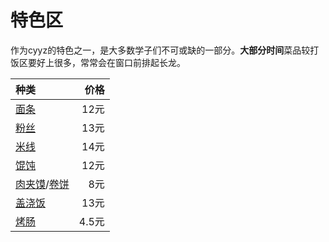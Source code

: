 # 特色区

作为cyyz的特色之一，是大多数学子们不可或缺的一部分。**大部分时间**菜品较打饭区要好上很多，常常会在窗口前排起长龙。

| 种类       |  价格  |
|:-------------|---------:|
| [面条](noodles.md)   | 12元 |
| [粉丝](#粉丝)      | 13元 |
| [米线](#米线)      | 14元 |
| [馄饨](#馄饨)      | 12元 |
| [肉夹馍](#肉夹馍)/[卷饼](#卷饼)    | 8元   |
| [盖浇饭](#盖浇饭)     | 13元 |
| [烤肠](#烤肠)     | 4.5元 |